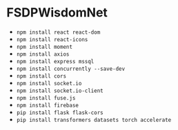 # FSDPWisdomNet

- `npm install react react-dom`
- `npm install react-icons`
- `npm install moment`
- `npm install axios`
- `npm install express mssql`
- `npm install concurrently --save-dev`
- `npm install cors`
- `npm install socket.io`
- `npm install socket.io-client`
- `npm install fuse.js`
- `npm install firebase`
- `pip install flask flask-cors`
- `pip install transformers datasets torch accelerate`